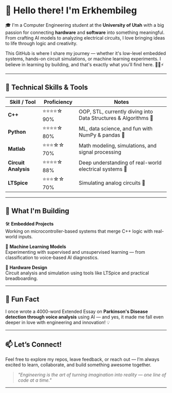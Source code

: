 # 👋 Hello there! I'm Erkhembileg

🎓 I'm a Computer Engineering student at the **University of Utah** with a big passion for connecting **hardware** and **software** into something meaningful. From crafting AI models to analyzing electrical circuits, I love bringing ideas to life through logic and creativity.

This GitHub is where I share my journey — whether it's low-level embedded systems, hands-on circuit simulations, or machine learning experiments. I believe in learning by building, and that's exactly what you'll find here. 👨‍💻⚡

---

## 🔧 Technical Skills & Tools

| Skill / Tool      | Proficiency | Notes |
|-------------------|-------------|-------|
| **C++**           | ⭐⭐⭐⭐☆ 90%   | OOP, STL, currently diving into Data Structures & Algorithms 🚀 |
| **Python**        | ⭐⭐⭐⭐☆ 80%   | ML, data science, and fun with NumPy & pandas 🐍 |
| **Matlab**        | ⭐⭐⭐☆☆ 70%   | Math modeling, simulations, and signal processing |
| **Circuit Analysis** | ⭐⭐⭐⭐☆ 88% | Deep understanding of real-world electrical systems 🔋 |
| **LTSpice**       | ⭐⭐⭐☆☆ 70%   | Simulating analog circuits 🔄 |

---

## 🚀 What I'm Building

🛠️ **Embedded Projects**  
Working on microcontroller-based systems that merge C++ logic with real-world inputs.

🤖 **Machine Learning Models**  
Experimenting with supervised and unsupervised learning — from classification to voice-based AI diagnostics.

🔌 **Hardware Design**  
Circuit analysis and simulation using tools like LTSpice and practical breadboarding.

---

## 🧠 Fun Fact
I once wrote a 4000-word Extended Essay on **Parkinson's Disease detection through voice analysis** using AI — and yes, it made me fall even deeper in love with engineering and innovation! 💡

---

## 📫 Let’s Connect!

Feel free to explore my repos, leave feedback, or reach out — I’m always excited to learn, collaborate, and build something awesome together.

> *"Engineering is the art of turning imagination into reality — one line of code at a time."*

---

